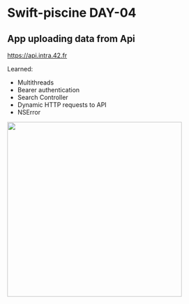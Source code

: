 # Swift-piscine DAY-04

## App uploading data from Api
https://api.intra.42.fr

Learned:
- Multithreads
- Bearer authentication
- Search Controller
- Dynamic HTTP requests to  API
- NSError

<img src="https://github.com/LidiaGr/Swift_piscine/blob/main/day04/screen.gif" width="400" /> 
